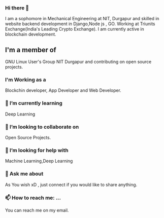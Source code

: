 ### Hi there 👋
I am a sophomore in Mechanical Engineering at NIT, Durgapur and skilled in website backend development in Django,Node js , GO.
Working at Triunits Exchange(India's Leading Crypto Exchange). I am currently active in blockchain development.
## I'm a member of
  GNU Linux User's Group NIT Durgapur and contributing on open source projects.
### I'm Working as a
Blockchin developer, App Developer and Web Developer.
### 🌱 I’m currently learning 
Deep Learning 
### 👯 I’m looking to collaborate on
   Open Source Projects.
### 🤔 I’m looking for help with
  Machine Learning,Deep Learning
### 💬 Ask me about 
   As You wish xD , just connect if you would like to share anything.
### 📫 How to reach me: ...
   You can reach me on my email.

